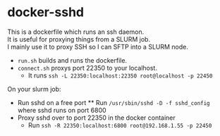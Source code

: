 # docker-sshd

This is a dockerfile which runs an ssh daemon.  
It is useful for proxying things from a SLURM job.  
I mainly use it to proxy SSH so I can SFTP into a SLURM node.

* `run.sh` builds and runs the dockerfile.
* `connect.sh` proxys port 22350 to your localhost.
  * It runs `ssh -L 22350:localhost:22350 root@localhost -p 22450`

On your slurm job:
* Run sshd on a free port
** Run `/usr/sbin/sshd -D -f sshd_config` where sshd runs on port 6800
* Proxy sshd over to port 22350 in the docker container
  * Run `ssh -R 22350:localhost:6800 root@192.168.1.55 -p 22450`
